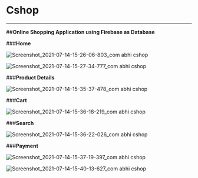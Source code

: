 
# Cshop

*******************

##**Online Shopping Application using Firebase as Database**




###__Home__

![Screenshot_2021-07-14-15-26-06-803_com abhi cshop](https://user-images.githubusercontent.com/78469096/131678256-9a6b9fe0-a7ca-41bd-9843-fb1e06a2defc.jpg)




![Screenshot_2021-07-14-15-27-34-777_com abhi cshop](https://user-images.githubusercontent.com/78469096/131678445-c16e19bf-6b5d-47d6-bbb3-3217a0c7d4bb.jpg)



###__Product Details__

![Screenshot_2021-07-14-15-35-37-478_com abhi cshop](https://user-images.githubusercontent.com/78469096/131678459-586d151f-9d9a-4d5e-b201-6cbeb4ebeb39.jpg)



###__Cart__

![Screenshot_2021-07-14-15-36-18-219_com abhi cshop](https://user-images.githubusercontent.com/78469096/131678466-449c9bc4-d69f-40ef-80d5-9b37c972ed42.jpg)



###__Search__

![Screenshot_2021-07-14-15-36-22-026_com abhi cshop](https://user-images.githubusercontent.com/78469096/131678469-e9deff25-bbf0-44dc-9d3c-1bc05082ca5a.jpg)



###__Payment__

![Screenshot_2021-07-14-15-37-19-397_com abhi cshop](https://user-images.githubusercontent.com/78469096/131678471-003fa229-5532-474a-8b2e-6c72b1085cf9.jpg)


![Screenshot_2021-07-14-15-40-13-627_com abhi cshop](https://user-images.githubusercontent.com/78469096/131678481-a3ae6b1b-7f1e-4b60-b5e6-c92ef0075acb.jpg)



